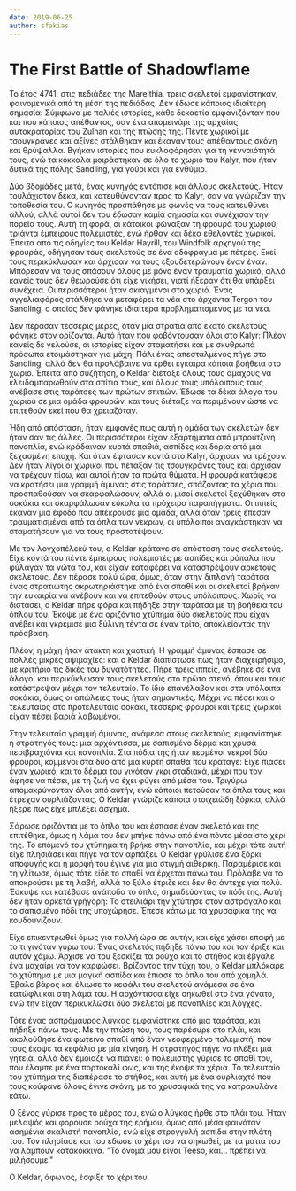 ```yaml
---
date: 2019-06-25
author: sfakias
---
```

# The First Battle of Shadowflame

To έτος 4741, στις πεδιάδες της Marelthia, τρεις σκελετοί εμφανίστηκαν,
φαινομενικά από τη μέση της πεδιάδας. Δεν έδωσε κάποιος ιδιαίτερη σημασία:
Σύμφωνα με παλιές ιστορίες, κάθε δεκαετία εμφανιζόνταν που και που κάποιος
απέθαντος, σαν ένα απομεινάρι της αρχαίας αυτοκρατορίας του Zulhan και της
πτώσης της. Πέντε χωρικοί με τσουγκράνες και αξίνες στάλθηκαν και έκαναν τους
απέθαντους σκόνη και θρύψαλλα. Βγήκαν ιστορίες που κυκλοφόρησαν για τη
γενναιότητά τους, ενώ τα κόκκαλα μοιράστηκαν σε όλο το χωριό του Kalyr, που
ήταν δυτικά της πόλης Sandling, για γούρι και για ενθύμιο.



Δύο βδομάδες μετά, ένας κυνηγός εντόπισε και άλλους σκελετούς. Ήταν
τουλάχιστον δέκα, και κατευθύνονταν προς το Kalyr, σαν να γνώριζαν την
τοποθεσία του. Ο κυνηγός προσπάθησε με φωνές να τους κατευθύνει αλλού, αλλά
αυτοί δεν  του έδωσαν καμία σημασία και συνέχισαν την πορεία τους. Αυτή τη
φορά, οι κάτοικοι φώναξαν τη φρουρά του χωριού, τριάντα έμπειρους πολεμιστές,
ενώ ήρθαν και δέκα εθελοντές χωρικοί. Έπειτα από τις οδηγίες του Keldar
Hayrill, του Windfolk αρχηγού της φρουράς, οδήγησαν τους σκελετούς σε ένα
οδόφραγμα με πέτρες. Εκεί τους περικύκλωσαν και άρχισαν να τους εξουδετερώνουν
έναν έναν. Μπόρεσαν να τους σπάσουν όλους με μόνο έναν τραυματία χωρικό, αλλά
κανείς τους δεν θεωρούσε ότι είχε νικήσει, γιατί ήξεραν ότι θα υπάρξει
συνέχεια. Οι περισσότεροι ήταν σκιαγμένοι στο χωριό. Ένας αγγελιαφόρος
στάλθηκε να μεταφέρει τα νέα στο άρχοντα Tergon του Sandling, ο οποίος δεν
φάνηκε ιδιαίτερα προβληματισμένος με τα νέα.



Δεν πέρασαν τέσσερις μέρες, όταν μια στρατιά από εκατό σκελετούς φάνηκε στον
ορίζοντα. Αυτό ήταν που φοβόντουσαν όλοι στο Kalyr: Πλέον κανείς δε γελούσε,
οι ιστορίες είχαν σταματήσει και με σκυθρωπά πρόσωπα ετοιμάστηκαν για μάχη.
Πάλι ένας απεσταλμένος πήγε στο Sandling, αλλά δεν θα προλάβαινε να έρθει
έγκαιρα κάποια βοήθεια στο χωριό. Έπειτα από συζήτηση, ο Keldar διέταξε όλους
τους άμαχους να κλειδαμπαρωθούν στα σπίτια τους, και όλους τους υπόλοιπους
τους ανέβασε στις ταράτσες των πρώτων σπιτιών. Έδωσε τα δέκα άλογα του χωριού
σε μια ομάδα φρουρών, και τους διέταξε να περιμένουν ώστε να επιτεθούν εκεί
που θα χρειαζόταν.



Ήδη από απόσταση, ήταν εμφανές πως αυτή η ομάδα των σκελετών δεν ήταν σαν τις
άλλες. Οι περισσότεροι είχαν εξαρτήματα από μπρούτζινη πανοπλία, ενώ κράδαιναν
κυρτά σπαθιά, ασπίδες και δόρια από μια ξεχασμένη εποχή. Και όταν έφτασαν
κοντά στο Kalyr, άρχισαν να τρέχουν. Δεν ήταν λίγοι οι χωρικοί που πέταξαν τις
τσουγκράνες τους και άρχισαν να τρέχουν πίσω, και αυτοί ήταν τα πρώτα θύματα.
Η φρουρά κατάφερε να κρατήσει μια γραμμή άμυνας στις ταράτσες, σπάζοντας τα
χέρια που προσπαθούσαν να σκαρφαλώσουν, αλλά οι μισοί σκελετοί ξεχύθηκαν στα
σοκάκια και σκαρφάλωσαν εύκολα τα πρόχειρα παραπήγματα. Οι ιππείς έκαναν μια
έφοδο που απέκρουσε μια ομάδα, αλλά όταν τρεις έπεσαν τραυματισμένοι από τα
όπλα των νεκρών, οι υπόλοιποι αναγκάστηκαν να σταματήσουν για να τους
προστατέψουν.



Με τον λογχοπέλεκύ του, ο Keldar κράταγε σε απόσταση τους σκελετούς. Είχε
κοντά του πέντε έμπειρους πολεμιστές με ασπίδες και ρόπαλα που φύλαγαν τα νώτα
του, και είχαν καταφέρει να καταστρέψουν αρκετούς σκελετούς. Δεν πέρασε πολύ
ώρα, όμως, όταν στην διπλανή ταράτσα ένας στρατιώτης ακρωτηριάστηκε από ένα
σπαθί και οι σκελετοί βρήκαν την ευκαιρία να ανέβουν και να επιτεθούν στους
υπόλοιπους. Χωρίς να διστάσει, ο Keldar πήρε φόρα και πήδηξε στην ταράτσα με
τη βοήθεια του όπλου του. Έκοψε με ένα οριζόντιο χτύπημα δύο σκελετούς που
είχαν ανέβει και γκρέμισε μια ξύλινη τέντα σε έναν τρίτο, αποκλείοντας την
πρόσβαση.  

Πλέον, η μάχη ήταν άτακτη και χαοτική. Η γραμμή άμυνας έσπασε σε πολλές μικρές
αψιμαχίες: και ο Keldar διαπίστωσε πως ήταν διαχειρήσιμο, με κριτήριο τις
δικές του δυνατότητες. Πήρε τρεις ιππείς, ανέβηκε σε ένα άλογο, και
περικύκλωσαν τους σκελετούς στο πρώτο στενό, όπου και τους κατάστρεψαν μέχρι
τον τελευταίο. Το ίδιο επανέλαβαν και στα υπόλοιπα σοκάκια, όμως οι απώλειες
τους ήταν σημαντικές. Μέχρι να πέσει και ο τελευταίος στο προτελευταίο σοκάκι,
τέσσερις φρουροί και τρεις χωρικοί είχαν πέσει βαριά λαβωμένοι.  

Στην τελευταία γραμμή άμυνας, ανάμεσα στους σκελετούς, εμφανίστηκε η στρατηγός
τους: μια αρχόντισσα, με σαπισμένο δέρμα και χρυσά περιβραχιόνια και πανοπλία.
Στα πόδια της ήταν πεσμένοι νεκροί δύο φρουροί, κομμένοι στα δύο από μια κυρτή
σπάθα που κράταγε: Είχε πιάσει έναν χωρικό, και το δέρμα του γινόταν γκρι
σταδιακά, μέχρι που τον άφησε να πέσει, με τη ζωή να έχει φύγει από μέσα του.
Τριγύρω απομακρύνονταν όλοι από αυτήν, ενώ κάποιοι πετούσαν τα όπλα τους και
έτρεχαν ουρλιάζοντας. Ο Keldar γνώριζε κάποια στοιχειώδη ξόρκια, αλλά ήξερε
πως είχε μπλέξει άσχημα.  

Σάρωσε οριζόντια με το όπλο του και έσπασε έναν σκελετό και της επιτέθηκε,
όμως η λάμα του δεν μπήκε πάνω από ένα πόντο μέσα στο χέρι της. Το επόμενό του
χτύπημα τη βρήκε στην πανοπλία, και μέχρι τότε αυτή είχε πλησιάσει και πήγε να
τον αρπάξει. Ο Keldar γρύλισε ένα ξόρκι αποφυγής και η μορφή του έγινε για μια
στιγμή αιθερική. Παραμέρισε και τη γλίτωσε, όμως τότε είδε το σπαθί να έρχεται
πάνω του. Πρόλαβε να το αποκρούσει με τη λαβή, αλλά το ξύλο έτριζε και δεν θα
άντεχε για πολύ. Έσκυψε και κατέβασε ανάποδα το όπλο, σημαδεύοντας το πόδι
της. Αυτή δεν ήταν αρκετά γρήγορη: Το στειλιάρι την χτύπησε στον αστράγαλο και
το σαπισμένο πόδι της υποχώρησε. Έπεσε κάτω με τα χρυσαφικά της να
κουδουνίζουν.  

Είχε επικεντρωθεί όμως για πολλή ώρα σε αυτήν, και είχε χάσει επαφή με το τι
γινόταν γύρω του: Ένας σκελετός πήδηξε πάνω του και τον έριξε και αυτόν χάμω.
Άρχισε να του ξεσκίζει τα ρούχα και το στήθος και έβγαλε ένα μαχαίρι να τον
καρφώσει. Βρίζοντας την τύχη του, ο Keldar  μπλόκαρε το χτύπημα με μια μαγική
ασπίδα και έπιασε το όπλο του από χαμηλά. Έβαλε βάρος και έλιωσε το κεφάλι του
σκελετού ανάμεσα σε ένα κατώφλι και στη λάμα του. Η αρχόντισσα είχε σηκωθεί
στο ένα γόνατο, ενώ την είχαν περικυκλώσει δύο σκελετοί με πανοπλίες και
λόγχες.  

Τότε ένας ασπρόμαυρος λύγκας εμφανίστηκε από μια ταράτσα, και πήδηξε πάνω
τους. Με την πτώση του, τους παρέσυρε στο πλάι, και ακολούθησε ένα φωτεινό
σπαθί από έναν νεοφερμένο πολεμιστή, που τους έκοψε τα κεφάλια με μία κίνηση.
H στρατηγός πήγε να πλέξει μια γητειά, αλλά δεν έμοιαζε να πιάνει: o
πολεμιστής γύρισε το σπαθί του, που έλαμπε με ένα πορτοκαλί φως, και της έκοψε
τα χέρια. Το τελευταίο του χτύπημα της διαπέρασε το στήθος, και αυτή με ένα
ουρλιαχτό που τους κούφανε όλους έγινε σκόνη, με τα χρυσαφικά της να
κατρακυλάνε κάτω.  

Ο ξένος γύρισε προς το μέρος του, ενώ ο λύγκας ήρθε στο πλάι του. Ήταν μελαψός
και φορουσε ρούχα της ερήμου, όμως από μέσα φαινόταν ασημένια σκαλιστή
πανοπλία, ενώ είχε στρογγυλή ασπίδα στην πλάτη του. Τον πλησίασε και του έδωσε
το χέρι του να σηκωθεί, με τα ματια του να λάμπουν κατακόκκινα. "Το όνομά μου
είναι Teeso, και... πρέπει να μιλήσουμε."  

Ο Keldar, άφωνος, έσφιξε το χέρι του.

